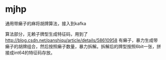 # mjhp
通用带癞子的麻将胡牌算法，接入到kafka

算法部分，无赖子牌型生成特征码，用到了 http://blog.csdn.net/panshiqu/article/details/58610958
有癞子，暴力生成带癞子的胡牌组合，然后按照癞子数量，暴力拆解。拆解后的牌型按照6bit一张，拼接成int64的特征码存放。
